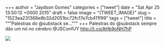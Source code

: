 
+++
author = "Jaydson Gomes"
categories = ["tweet"]
date = "Sat Apr 25 13:50:12 +0000 2015"
draft = false
image = "{TWEET_IMAGE}"
slug = "1523ea231368e8b32d2051bc72fc17e7cb411f99"
tags = ["tweet"]
title = """Palestras do @substack se..."""
+++
Palestras do @substack sempre dão um nó no cérebro @JSConfUY http://t.co/AHb9oNH7hP

![](/images/tweet-media/591962414003945472-CDcSqxmW8AAdj4r.jpg)